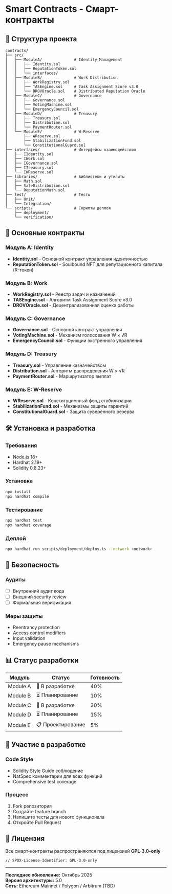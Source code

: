 # Smart Contracts - Смарт-контракты

## 📁 Структура проекта

```
contracts/
├── src/
│   ├── ModuleA/              # Identity Management
│   │   ├── Identity.sol
│   │   ├── ReputationToken.sol
│   │   └── interfaces/
│   ├── ModuleB/              # Work Distribution
│   │   ├── WorkRegistry.sol
│   │   ├── TASEngine.sol     # Task Assignment Score v3.0
│   │   └── DROVOracle.sol    # Distributed Reputation Oracle
│   ├── ModuleC/              # Governance
│   │   ├── Governance.sol
│   │   ├── VotingMachine.sol
│   │   └── EmergencyCouncil.sol
│   ├── ModuleD/              # Treasury
│   │   ├── Treasury.sol
│   │   ├── Distribution.sol
│   │   └── PaymentRouter.sol
│   └── ModuleE/              # W-Reserve
│       ├── WReserve.sol
│       ├── StabilizationFund.sol
│       └── ConstitutionalGuard.sol
├── interfaces/               # Интерфейсы взаимодействия
│   ├── IIdentity.sol
│   ├── IWork.sol
│   ├── IGovernance.sol
│   ├── ITreasury.sol
│   └── IWReserve.sol
├── libraries/                # Библиотеки и утилиты
│   ├── Math.sol
│   ├── SafeDistribution.sol
│   └── ReputationMath.sol
├── test/                     # Тесты
│   ├── Unit/
│   └── Integration/
└── scripts/                  # Скрипты деплоя
    ├── deployment/
    └── verification/
```

## 🎯 Основные контракты

### Модуль A: Identity
- **Identity.sol** - Основной контракт управления идентичностью
- **ReputationToken.sol** - Soulbound NFT для репутационного капитала (R-токен)

### Модуль B: Work  
- **WorkRegistry.sol** - Реестр задач и назначений
- **TASEngine.sol** - Алгоритм Task Assignment Score v3.0
- **DROVOracle.sol** - Децентрализованная оценка работы

### Модуль C: Governance
- **Governance.sol** - Основной контракт управления
- **VotingMachine.sol** - Механизм голосования W × √R
- **EmergencyCouncil.sol** - Функции экстренного управления

### Модуль D: Treasury
- **Treasury.sol** - Управление казначейством
- **Distribution.sol** - Алгоритм распределения W × √R
- **PaymentRouter.sol** - Маршрутизатор выплат

### Модуль E: W-Reserve
- **WReserve.sol** - Конституционный фонд стабилизации
- **StabilizationFund.sol** - Механизмы защиты гарантий
- **ConstitutionalGuard.sol** - Защита суверенного резерва

## 🛠 Установка и разработка

### Требования
- Node.js 18+
- Hardhat 2.19+
- Solidity 0.8.23+

### Установка
```bash
npm install
npx hardhat compile
```

### Тестирование
```bash
npx hardhat test
npx hardhat coverage
```

### Деплой
```bash
npx hardhat run scripts/deployment/deploy.ts --network <network>
```

## 🔐 Безопасность

### Аудиты
- [ ] Внутренний аудит кода
- [ ] Внешний security review  
- [ ] Формальная верификация

### Меры защиты
- Reentrancy protection
- Access control modifiers
- Input validation
- Emergency pause mechanisms

## 📊 Статус разработки

| Модуль | Статус | Готовность |
|--------|--------|------------|
| Module A | 🔄 В разработке | 40% |
| Module B | ⏳ Планирование | 10% |
| Module C | 🔄 В разработке | 30% |
| Module D | ⏳ Планирование | 15% |
| Module E | 📋 Проектирование | 5% |

## 🤝 Участие в разработке

### Code Style
- Solidity Style Guide соблюдение
- NatSpec комментарии для всех функций
- Comprehensive test coverage

### Процесс
1. Fork репозитория
2. Создайте feature branch
3. Напишите тесты для нового функционала
4. Откройте Pull Request

## 📄 Лицензия

Все смарт-контракты распространяются под лицензией **GPL-3.0-only**

```
// SPDX-License-Identifier: GPL-3.0-only
```

---

**Последнее обновление:** Октябрь 2025  
**Версия архитектуры:** 5.0  
**Сеть:** Ethereum Mainnet / Polygon / Arbitrum (TBD)
